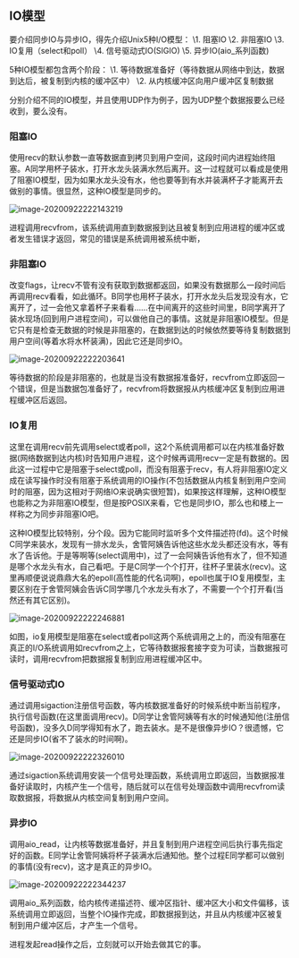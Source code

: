 ## IO模型

要介绍同步IO与异步IO，得先介绍Unix5种I/O模型：
\1. 阻塞IO
\2. 非阻塞IO
\3. IO复用（select和poll）
\4. 信号驱动式IO(SIGIO)
\5. 异步IO(aio_系列函数)

5种IO模型都包含两个阶段：
\1. 等待数据准备好（等待数据从网络中到达，数据到达后，被复制到内核的缓冲区中）
\2. 从内核缓冲区向用户缓冲区复制数据

分别介绍不同的IO模型，并且使用UDP作为例子，因为UDP整个数据报要么已经收到，要么没有。

### 阻塞IO

使用recv的默认参数一直等数据直到拷贝到用户空间，这段时间内进程始终阻塞。A同学用杯子装水，打开水龙头装满水然后离开。这一过程就可以看成是使用了阻塞IO模型，因为如果水龙头没有水，他也要等到有水并装满杯子才能离开去做别的事情。很显然，这种IO模型是同步的。



![image-20200922222143219](https://gitee.com/zero049/MyNoteImages/raw/master/image-20200922222143219.png)



进程调用recvfrom，该系统调用直到数据报到达且被复制到应用进程的缓冲区或者发生错误才返回，常见的错误是系统调用被系统中断，

### 非阻塞IO

改变flags，让recv不管有没有获取到数据都返回，如果没有数据那么一段时间后再调用recv看看，如此循环。B同学也用杯子装水，打开水龙头后发现没有水，它离开了，过一会他又拿着杯子来看看……在中间离开的这些时间里，B同学离开了装水现场(回到用户进程空间)，可以做他自己的事情。这就是非阻塞IO模型。但是它只有是检查无数据的时候是非阻塞的，在数据到达的时候依然要等待复制数据到用户空间(等着水将水杯装满)，因此它还是同步IO。

![image-20200922222203641](https://gitee.com/zero049/MyNoteImages/raw/master/image-20200922222203641.png)

等待数据的阶段是非阻塞的，也就是当没有数据报准备好，recvfrom立即返回一个错误，但是当数据包准备好了，recvfrom将数据报从内核缓冲区复制到应用进程缓冲区后返回。

### IO复用

这里在调用recv前先调用select或者poll，这2个系统调用都可以在内核准备好数据(网络数据到达内核)时告知用户进程，这个时候再调用recv一定是有数据的。因此这一过程中它是阻塞于select或poll，而没有阻塞于recv，有人将非阻塞IO定义成在读写操作时没有阻塞于系统调用的IO操作(不包括数据从内核复制到用户空间时的阻塞，因为这相对于网络IO来说确实很短暂)，如果按这样理解，这种IO模型也能称之为非阻塞IO模型，但是按POSIX来看，它也是同步IO，那么也和楼上一样称之为同步非阻塞IO吧。

这种IO模型比较特别，分个段。因为它能同时监听多个文件描述符(fd)。这个时候C同学来装水，发现有一排水龙头，舍管阿姨告诉他这些水龙头都还没有水，等有水了告诉他。于是等啊等(select调用中)，过了一会阿姨告诉他有水了，但不知道是哪个水龙头有水，自己看吧。于是C同学一个个打开，往杯子里装水(recv)。这里再顺便说说鼎鼎大名的epoll(高性能的代名词啊)，epoll也属于IO复用模型，主要区别在于舍管阿姨会告诉C同学哪几个水龙头有水了，不需要一个个打开看(当然还有其它区别)。

![image-20200922222246881](https://gitee.com/zero049/MyNoteImages/raw/master/image-20200922222246881.png)

如图，io复用模型是阻塞在select或者poll这两个系统调用之上的，而没有阻塞在真正的I/O系统调用如recvfrom之上，它等待数据报套接字变为可读，当数据报可读时，调用recvfrom把数据报复制到应用进程缓冲区中。

### 信号驱动式IO

通过调用sigaction注册信号函数，等内核数据准备好的时候系统中断当前程序，执行信号函数(在这里面调用recv)。D同学让舍管阿姨等有水的时候通知他(注册信号函数)，没多久D同学得知有水了，跑去装水。是不是很像异步IO？很遗憾，它还是同步IO(省不了装水的时间啊)。

![image-20200922222326010](https://gitee.com/zero049/MyNoteImages/raw/master/image-20200922222326010.png)

通过sigaction系统调用安装一个信号处理函数，系统调用立即返回，当数据报准备好读取时，内核产生一个信号，随后就可以在信号处理函数中调用recvfrom读取数据报，将数据从内核空间复制到用户空间。

### 异步IO

调用aio_read，让内核等数据准备好，并且复制到用户进程空间后执行事先指定好的函数。E同学让舍管阿姨将杯子装满水后通知他。整个过程E同学都可以做别的事情(没有recv)，这才是真正的异步IO。

![image-20200922222344237](https://gitee.com/zero049/MyNoteImages/raw/master/image-20200922222344237.png)

调用aio_系列函数，给内核传递描述符、缓冲区指针、缓冲区大小和文件偏移，该系统调用立即返回，当整个IO操作完成，即数据报到达，并且从内核缓冲区被复制到用户缓冲区后，才产生一个信号。

进程发起read操作之后，立刻就可以开始去做其它的事。